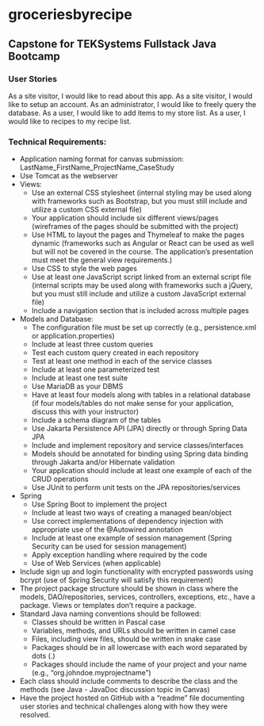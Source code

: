 # groceriesbyrecipe
## Capstone for TEKSystems Fullstack Java Bootcamp

### User Stories
As a site visitor, I would like to read about this app.
As a site visitor, I would like to setup an account.
As an administrator, I would like to freely query the database.
As a user, I would like to add items to my store list.
As a user, I would like to recipes to my recipe list.

### Technical Requirements:

- Application naming format for canvas submission: LastName_FirstName_ProjectName_CaseStudy
- Use Tomcat as the webserver
- Views:
  - Use an external CSS stylesheet (internal styling may be used along with frameworks such as Bootstrap, but you must still include and utilize a custom CSS external file)
  - Your application should include six different views/pages (wireframes of the pages should be submitted with the project)
  - Use HTML to layout the pages and Thymeleaf to make the pages dynamic (frameworks such as Angular or React can be used as well but will not be covered in the course. The application’s presentation must meet the general view requirements.)
  - Use CSS to style the web pages
  - Use at least one JavaScript script linked from an external script file (internal scripts may be used along with frameworks such a jQuery, but you must still include and utilize a custom JavaScript external file)
  - Include a navigation section that is included across multiple pages
- Models and Database:
  - The configuration file must be set up correctly (e.g., persistence.xml or application.properties)
  - Include at least three custom queries
  - Test each custom query created in each repository
  - Test at least one method in each of the service classes
  - Include at least one parameterized test
  - Include at least one test suite
  - Use MariaDB as your DBMS
  - Have at least four models along with tables in a relational database (if four models/tables do not make sense for your application, discuss this with your instructor)
  - Include a schema diagram of the tables
  - Use Jakarta Persistence API (JPA) directly or through Spring Data JPA
  - Include and implement repository and service classes/interfaces
  - Models should be annotated for binding using Spring data binding through Jakarta and/or Hibernate validation
  - Your application should include at least one example of each of the CRUD operations
  - Use JUnit to perform unit tests on the JPA repositories/services
- Spring
  - Use Spring Boot to implement the project
  - Include at least two ways of creating a managed bean/object
  - Use correct implementations of dependency injection with appropriate use of the @Autowired annotation
  - Include at least one example of session management (Spring Security can be used for session management)
  - Apply exception handling where required by the code
  - Use of Web Services (when applicable)
- Include sign up and login functionality with encrypted passwords using bcrypt (use of Spring Security will satisfy this requirement)
- The project package structure should be shown in class where the models, DAO/repositories, services, controllers, exceptions, etc., have a package. Views or templates don’t require a package.
- Standard Java naming conventions should be followed:
  - Classes should be written in Pascal case
  - Variables, methods, and URLs should be written in camel case
  - Files, including view files, should be written in snake case
  - Packages should be in all lowercase with each word separated by dots (.)
  - Packages should include the name of your project and your name (e.g., “org.johndoe.myprojectname”)
- Each class should include comments to describe the class and the methods (see Java - JavaDoc discussion topic in Canvas)
- Have the project hosted on GitHub with a “readme” file documenting user stories and technical challenges along with how they were resolved.
